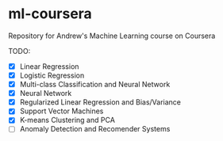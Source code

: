 # ml-coursera
Repository for Andrew's Machine Learning course on Coursera

TODO:
  - [x] Linear Regression
  - [x] Logistic Regression
  - [x] Multi-class Classification and Neural Network
  - [x] Neural Network
  - [x] Regularized Linear Regression and Bias/Variance
  - [x] Support Vector Machines
  - [x] K-means Clustering and PCA
  - [ ] Anomaly Detection and Recomender Systems
